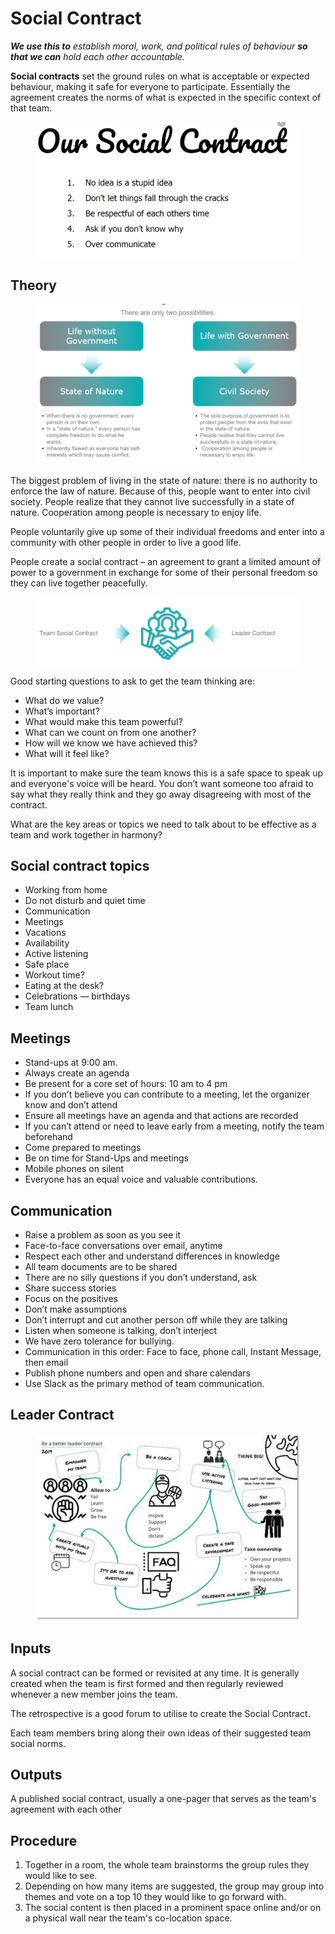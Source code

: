 # Social Contract

_**We use this to** establish moral, work, and political rules of behaviour **so that we can** hold each other accountable._

**Social contracts** set the ground rules on what is acceptable or expected behaviour, making it safe for everyone to participate. Essentially the agreement creates the norms of what is expected in the specific context of that team.

<figure><img src="../../.gitbook/assets/image (41).png" alt=""><figcaption></figcaption></figure>

## Theory <a href="#howtoguide-socialcontract-inputs" id="howtoguide-socialcontract-inputs"></a>

<figure><img src="../../.gitbook/assets/image (11).png" alt=""><figcaption></figcaption></figure>

The biggest problem of living in the state of nature: there is no authority to enforce the law of nature. Because of this, people want to enter into civil society. People realize that they cannot live successfully in a state of nature. Cooperation among people is necessary to enjoy life.

People voluntarily give up some of their individual freedoms and enter into a community with other people in order to live a good life.

People create a social contract – an agreement to grant a limited amount of power to a government in exchange for some of their personal freedom so they can live together peacefully.

<figure><img src="../../.gitbook/assets/image (8).png" alt=""><figcaption></figcaption></figure>

Good starting questions to ask to get the team thinking are:

* What do we value?
* What’s important?
* What would make this team powerful?
* What can we count on from one another?
* How will we know we have achieved this?
* What will it feel like?

It is important to make sure the team knows this is a safe space to speak up and everyone's voice will be heard. You don’t want someone too afraid to say what they really think and they go away disagreeing with most of the contract.

What are the key areas or topics we need to talk about to be effective as a team and work together in harmony?

## Social contract topics

* Working from home
* Do not disturb and quiet time
* Communication
* Meetings
* Vacations
* Availability
* Active listening
* Safe place
* Workout time?
* Eating at the desk?
* Celebrations — birthdays
* Team lunch

## Meetings

* Stand-ups at 9:00 am.
* Always create an agenda
* Be present for a core set of hours: 10 am to 4 pm
* If you don’t believe you can contribute to a meeting, let the organizer know and don’t attend
* Ensure all meetings have an agenda and that actions are recorded
* If you can’t attend or need to leave early from a meeting, notify the team beforehand
* Come prepared to meetings
* Be on time for Stand-Ups and meetings
* Mobile phones on silent
* Everyone has an equal voice and valuable contributions.

## Communication

* Raise a problem as soon as you see it
* Face-to-face conversations over email, anytime
* Respect each other and understand differences in knowledge
* All team documents are to be shared
* There are no silly questions if you don’t understand, ask
* Share success stories
* Focus on the positives
* Don’t make assumptions
* Don’t interrupt and cut another person off while they are talking
* Listen when someone is talking, don’t interject
* We have zero tolerance for bullying.
* Communication in this order: Face to face, phone call, Instant Message, then email
* Publish phone numbers and open and share calendars
* Use Slack as the primary method of team communication.

## Leader Contract

<figure><img src="../../.gitbook/assets/image (22).png" alt=""><figcaption></figcaption></figure>

## Inputs <a href="#howtoguide-socialcontract-inputs" id="howtoguide-socialcontract-inputs"></a>

A social contract can be formed or revisited at any time. It is generally created when the team is first formed and then regularly reviewed whenever a new member joins the team.

The retrospective is a good forum to utilise to create the Social Contract.

Each team members bring along their own ideas of their suggested team social norms.

## Outputs <a href="#howtoguide-socialcontract-outputs" id="howtoguide-socialcontract-outputs"></a>

A published social contract, usually a one-pager that serves as the team's agreement with each other

## Procedure <a href="#howtoguide-socialcontract-procedure" id="howtoguide-socialcontract-procedure"></a>

1. Together in a room, the whole team brainstorms the group rules they would like to see.
2. Depending on how many items are suggested, the group may group into themes and vote on a top 10 they would like to go forward with.
3. The social content is then placed in a prominent space online and/or on a physical wall near the team's co-location space.
